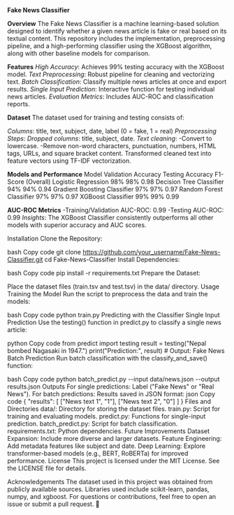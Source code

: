 **Fake News Classifier**

**Overview**
The Fake News Classifier is a machine learning-based solution designed to identify whether a given news article is fake or real based on its textual content. This repository includes the implementation, preprocessing pipeline, and a high-performing classifier using the XGBoost algorithm, along with other baseline models for comparison.

**Features**
*High Accuracy*: Achieves 99% testing accuracy with the XGBoost model.
*Text Preprocessing*: Robust pipeline for cleaning and vectorizing text.
*Batch Classification*: Classify multiple news articles at once and export results.
*Single Input Prediction*: Interactive function for testing individual news articles.
*Evaluation Metrics*: Includes AUC-ROC and classification reports.

**Dataset**
The dataset used for training and testing consists of:

*Columns*: title, text, subject, date, label (0 = fake, 1 = real)
*Preprocessing Steps*:
*Dropped columns*: title, subject, date.
*Text cleaning*:
-Convert to lowercase.
-Remove non-word characters, punctuation, numbers, HTML tags, URLs, and square bracket content.
Transformed cleaned text into feature vectors using TF-IDF vectorization.

**Models and Performance**
Model	                   Validation Accuracy	Testing Accuracy	F1-Score (Overall)
Logistic Regression	             98%	              98%            	0.98
Decision Tree Classifier	       94%	              94%	            0.94
Gradient Boosting Classifier	   97%	              97%	            0.97
Random Forest Classifier	       97%	              97%	            0.97
XGBoost Classifier	             99%	              99%           	0.99

**AUC-ROC Metrics**
-Training/Validation AUC-ROC: 0.99
-Testing AUC-ROC: 0.99
*Insights*:
The XGBoost Classifier consistently outperforms all other models with superior accuracy and AUC scores.

Installation
Clone the Repository:

bash
Copy code
git clone https://github.com/your_username/Fake-News-Classifier.git
cd Fake-News-Classifier
Install Dependencies:

bash
Copy code
pip install -r requirements.txt
Prepare the Dataset:

Place the dataset files (train.tsv and test.tsv) in the data/ directory.
Usage
Training the Model
Run the script to preprocess the data and train the models:

bash
Copy code
python train.py
Predicting with the Classifier
Single Input Prediction
Use the testing() function in predict.py to classify a single news article:

python
Copy code
from predict import testing
result = testing("Nepal bombed Nagasaki in 1947.")
print("Prediction:", result)  # Output: Fake News
Batch Prediction
Run batch classification with the classify_and_save() function:

bash
Copy code
python batch_predict.py --input data/news.json --output results.json
Outputs
For single predictions: Label ("Fake News" or "Real News").
For batch predictions: Results saved in JSON format:
json
Copy code
{
  "results": [
    ["News text 1", "1"],
    ["News text 2", "0"]
  ]
}
Files and Directories
data/: Directory for storing the dataset files.
train.py: Script for training and evaluating models.
predict.py: Functions for single-input prediction.
batch_predict.py: Script for batch classification.
requirements.txt: Python dependencies.
Future Improvements
Dataset Expansion: Include more diverse and larger datasets.
Feature Engineering: Add metadata features like subject and date.
Deep Learning: Explore transformer-based models (e.g., BERT, RoBERTa) for improved performance.
License
This project is licensed under the MIT License. See the LICENSE file for details.

Acknowledgements
The dataset used in this project was obtained from publicly available sources.
Libraries used include scikit-learn, pandas, numpy, and xgboost.
For questions or contributions, feel free to open an issue or submit a pull request. 🚀













